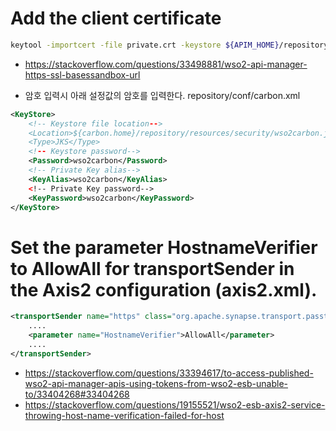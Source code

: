 # Add the client certificate

```sh
keytool -importcert -file private.crt -keystore ${APIM_HOME}/repository/resources/security/wso2carbon.jks -alias "alias_name"
```

* https://stackoverflow.com/questions/33498881/wso2-api-manager-https-ssl-basessandbox-url

* 암호 입력시 아래 설정값의 암호를 입력한다.
repository/conf/carbon.xml
```xml
<KeyStore>
    <!--­­ Keystore file location--­­>
    <Location>${carbon.home}/repository/resources/security/wso2carbon.jks</Location>
    <Type>JKS</Type>
    <!--­­ Keystore password­­-->
    <Password>wso2carbon</Password>
    <!--­­ Private Key alias­­-->
    <KeyAlias>wso2carbon</KeyAlias>
    <!­­-- Private Key password­­-->
    <KeyPassword>wso2carbon</KeyPassword>
</KeyStore>
```

# Set the parameter HostnameVerifier to AllowAll for transportSender in the Axis2 configuration (axis2.xml).

```xml
<transportSender name="https" class="org.apache.synapse.transport.passthru.PassThroughHttpSSLSender">
    ....
    <parameter name="HostnameVerifier">AllowAll</parameter>
    ....
</transportSender>
```

* https://stackoverflow.com/questions/33394617/to-access-published-wso2-api-manager-apis-using-tokens-from-wso2-esb-unable-to/33404268#33404268
* https://stackoverflow.com/questions/19155521/wso2-esb-axis2-service-throwing-host-name-verification-failed-for-host
